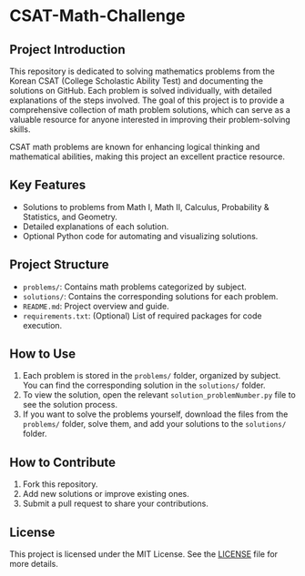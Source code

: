 # CSAT-Math-Challenge

## Project Introduction
This repository is dedicated to solving mathematics problems from the Korean CSAT (College Scholastic Ability Test) and documenting the solutions on GitHub. Each problem is solved individually, with detailed explanations of the steps involved. The goal of this project is to provide a comprehensive collection of math problem solutions, which can serve as a valuable resource for anyone interested in improving their problem-solving skills.

CSAT math problems are known for enhancing logical thinking and mathematical abilities, making this project an excellent practice resource.

## Key Features
- Solutions to problems from Math I, Math II, Calculus, Probability & Statistics, and Geometry.
- Detailed explanations of each solution.
- Optional Python code for automating and visualizing solutions.

## Project Structure
- `problems/`: Contains math problems categorized by subject.
- `solutions/`: Contains the corresponding solutions for each problem.
- `README.md`: Project overview and guide.
- `requirements.txt`: (Optional) List of required packages for code execution.

## How to Use
1. Each problem is stored in the `problems/` folder, organized by subject. You can find the corresponding solution in the `solutions/` folder.
2. To view the solution, open the relevant `solution_problemNumber.py` file to see the solution process.
3. If you want to solve the problems yourself, download the files from the `problems/` folder, solve them, and add your solutions to the `solutions/` folder.

## How to Contribute
1. Fork this repository.
2. Add new solutions or improve existing ones.
3. Submit a pull request to share your contributions.

## License
This project is licensed under the MIT License. See the [LICENSE](LICENSE) file for more details.
